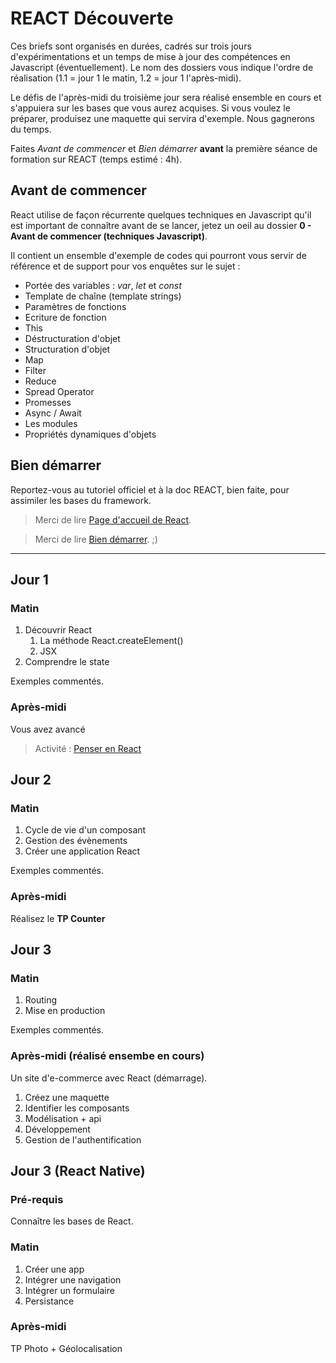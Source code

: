 # REACT Découverte

Ces briefs sont organisés en durées, cadrés sur trois jours d'expérimentations et un temps de mise à jour des compétences en Javascript (éventuellement). Le nom des dossiers vous indique l'ordre de réalisation (1.1 = jour 1 le matin, 1.2 = jour 1 l'après-midi).  
  
Le défis de l'après-midi du troisième jour sera réalisé ensemble en cours et s'appuiera sur les bases que vous aurez acquises. Si vous voulez le préparer, produisez une maquette qui servira d'exemple. Nous gagnerons du temps.
  
Faites *Avant de commencer* et *Bien démarrer* __avant__ la première séance de formation sur REACT (temps estimé : 4h).

## Avant de commencer

React utilise de façon récurrente quelques techniques en Javascript qu'il est important de connaître avant de se lancer, jetez un oeil au dossier __0 - Avant de commencer (techniques Javascript)__.

Il contient un ensemble d'exemple de codes qui pourront vous servir de référence et de support pour vos enquêtes sur le sujet :

- Portée des variables : *var*, *let* et *const*
- Template de chaîne (template strings)
- Paramètres de fonctions
- Ecriture de fonction
- This
- Déstructuration d'objet
- Structuration d'objet
- Map
- Filter
- Reduce
- Spread Operator
- Promesses
- Async / Await
- Les modules
- Propriétés dynamiques d'objets

## Bien démarrer
Reportez-vous au tutoriel officiel et à la doc REACT, bien faite, pour assimiler les bases du framework.

> Merci de lire [Page d'accueil de React](https://fr.reactjs.org/).

> Merci de lire [Bien démarrer](https://fr.reactjs.org/docs/getting-started.html). ;)

---

## Jour 1

### Matin

1. Découvrir React
   1. La méthode React.createElement()
   2. JSX
2. Comprendre le state

Exemples commentés.

### Après-midi
Vous avez avancé

> Activité : [Penser en React](https://fr.reactjs.org/docs/thinking-in-react.html)

## Jour 2

### Matin

1. Cycle de vie d'un composant
2. Gestion des évènements
3. Créer une application React

Exemples commentés.

### Après-midi

Réalisez le __TP Counter__

## Jour 3

### Matin

1. Routing
2. Mise en production

Exemples commentés.

### Après-midi (réalisé ensembe en cours)

Un site d'e-commerce avec React (démarrage).

1. Créez une maquette
2. Identifier les composants
3. Modélisation + api
4. Développement
5. Gestion de l'authentification

## Jour 3 (React Native)

### Pré-requis

Connaître les bases de React.

### Matin

1. Créer une app
2. Intégrer une navigation
3. Intégrer un formulaire
4. Persistance

### Après-midi

TP Photo + Géolocalisation
